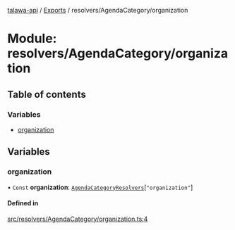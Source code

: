 [talawa-api](../README.md) / [Exports](../modules.md) / resolvers/AgendaCategory/organization

# Module: resolvers/AgendaCategory/organization

## Table of contents

### Variables

- [organization](resolvers_AgendaCategory_organization.md#organization)

## Variables

### organization

• `Const` **organization**: [`AgendaCategoryResolvers`](types_generatedGraphQLTypes.md#agendacategoryresolvers)[``"organization"``]

#### Defined in

[src/resolvers/AgendaCategory/organization.ts:4](https://github.com/PalisadoesFoundation/talawa-api/blob/636e51c/src/resolvers/AgendaCategory/organization.ts#L4)
